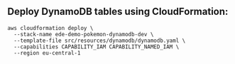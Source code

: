 ## Deploy DynamoDB tables using CloudFormation:
```
aws cloudformation deploy \
  --stack-name ede-demo-pokemon-dynamodb-dev \
  --template-file src/resources/dynamodb/dynamodb.yaml \
  --capabilities CAPABILITY_IAM CAPABILITY_NAMED_IAM \
  --region eu-central-1
```

